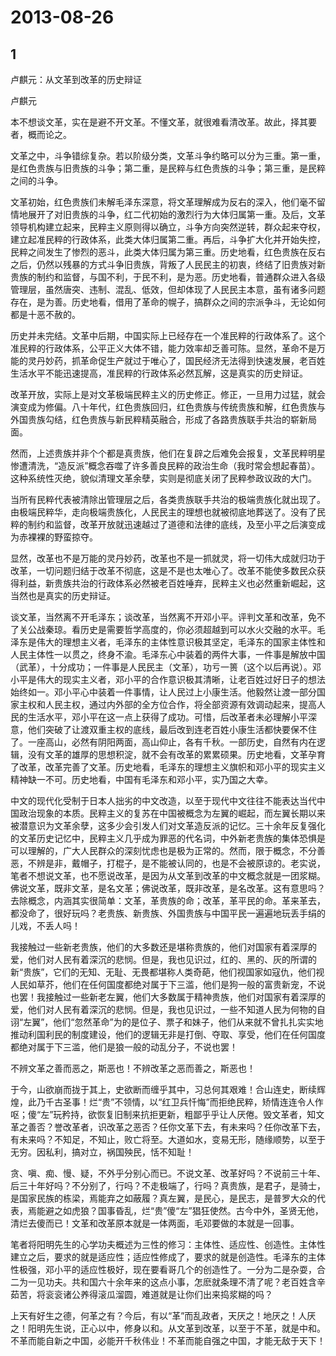 # 2013-08-26

## 1

卢麒元：从文革到改革的历史辩证 

卢麒元

本不想谈文革，实在是避不开文革。不懂文革，就很难看清改革。故此，择其要者，概而论之。

文革之中，斗争错综复杂。若以阶级分类，文革斗争约略可以分为三重。第一重，是红色贵族与旧贵族的斗争；第二重，是民粹与红色贵族的斗争；第三重，是民粹之间的斗争。

文革初始，红色贵族们未解毛泽东深意，将文革理解成为反右的深入，他们毫不留情地展开了对旧贵族的斗争，红二代初始的激烈行为大体归属第一重。及后，文革领导机构建立起来，民粹主义原则得以确立，斗争方向突然逆转，群众起来夺权，建立起准民粹的行政体系，此类大体归属第二重。再后，斗争扩大化并开始失控，民粹之间发生了惨烈的恶斗，此类大体归属为第三重。历史地看，红色贵族在反右之后，仍然以残暴的方式斗争旧贵族，背叛了人民民主的初衷，终结了旧贵族对新贵族的制约和监督，与国不利，于民不利，是为恶。历史地看，普通群众进入各级管理层，虽然唐突、违制、混乱、低效，但却体现了人民民主本意，虽有诸多问题存在，是为善。历史地看，借用了革命的幌子，搞群众之间的宗派争斗，无论如何都是十恶不赦的。

历史并未完结。文革中后期，中国实际上已经存在一个准民粹的行政体系了。这个准民粹的行政体系，公平正义大体不错，能力效率却乏善可陈。显然，革命不是万能的灵丹妙药，抓革命促生产就过于唯心了，国民经济无法得到快速发展，老百姓生活水平不能迅速提高，准民粹的行政体系必然瓦解，这是真实的历史辩证。

改革开放，实际上是对文革极端民粹主义的历史修正。修正，一旦用力过猛，就会演变成为修偏。八十年代，红色贵族回归，红色贵族与传统贵族和解，红色贵族与外国贵族勾结，红色贵族与新民粹精英融合，形成了各路贵族联手共治的崭新局面。

然而，上述贵族并非个个都是真贵族，他们在复辟之后难免会报复，文革民粹明星惨遭清洗，“造反派”概念吞噬了许多善良民粹的政治生命（我时常会想起春苗）。这种系统性灭绝，貌似清理文革余孽，实则是彻底关闭了民粹参政议政的大门。

当所有民粹代表被清除出管理层之后，各类贵族联手共治的极端贵族化就出现了。由极端民粹华，走向极端贵族化，人民民主的理想也就被彻底地葬送了。没有了民粹的制约和监督，改革开放就迅速越过了道德和法律的底线，及至小平之后演变成为赤裸裸的野蛮掠夺。

显然，改革也不是万能的灵丹妙药，改革也不是一抓就灵，将一切伟大成就归功于改革，一切问题归结于改革不彻底，这是不是也太唯心了。改革不能使多数民众获得利益，新贵族共治的行政体系必然被老百姓唾弃，民粹主义也必然重新崛起，这当然也是真实的历史辩证。

谈文革，当然离不开毛泽东；谈改革，当然离不开邓小平。评判文革和改革，免不了关公战秦琼。看历史是需要哲学高度的，你必须超越到可以水火交融的水平。毛泽东是伟大的理想主义者，毛泽东的主体性意识极其坚定，毛泽东的国家主体性和人民主体性一以贯之，终身不渝。毛泽东心中装着的两件大事，一件事是解放中国（武革），十分成功；一件事是人民民主（文革），功亏一篑（这个以后再说）。邓小平是伟大的现实主义者，邓小平的合作意识极其清晰，让老百姓过好日子的想法始终如一。邓小平心中装着一件事情，让人民过上小康生活。他毅然让渡一部分国家主权和人民主权，通过内外部的全方位合作，将全部资源有效调动起来，提高人民的生活水平，邓小平在这一点上获得了成功。可惜，后改革者未必理解小平深意，他们突破了让渡双重主权的底线，最后改到连老百姓小康生活都快要保不住了。一座高山，必然有阴阳两面，高山仰止，各有千秋。一部历史，自然有内在逻辑，没有文革的雄厚的思想积淀，就不会有改革的累累硕果。历史地看，文革孕育了改革，改革完善了文革。历史地看，毛泽东的理想主义旗帜和邓小平的现实主义精神缺一不可。历史地看，中国有毛泽东和邓小平，实乃国之大幸。

中文的现代化受制于日本人拙劣的中文改造，以至于现代中文往往不能表达当代中国政治现象的本质。民粹主义的复苏在中国被概念为左翼的崛起，而左翼长期以来被潜意识为文革余孽，这多少会引发人们对文革造反派的记忆。三十余年反复强化的文革历史记忆中，民粹主义几乎成为罪恶的代名词，中外新老贵族的集体恐惧是可以理解的，广大人民群众的深刻忧虑也是极为正常的。然而，限于概念，不分善恶，不辨是非，戴帽子，打棍子，是不能被认同的，也是不会被原谅的。老实说，笔者不想说文革，也不愿说改革，是因为从文革到改革的中文概念就是一团浆糊。佛说文革，既非文革，是名文革；佛说改革，既非改革，是名改革。这有意思吗？去除概念，内涵其实很简单：文革，革贵族的命；改革，革平民的命。革来革去，都没命了，很好玩吗？老贵族、新贵族、外国贵族与中国平民一遍遍地玩丢手绢的儿戏，不丢人吗！

我接触过一些新老贵族，他们的大多数还是堪称贵族的，他们对国家有着深厚的爱，他们对人民有着深沉的悲悯。但是，我也见识过，红的、黑的、灰的所谓的新“贵族”，它们的无知、无耻、无畏都堪称人类奇葩，他们视国家如寇仇，他们视人民如草芥，他们在任何国度都绝对属于下三滥，他们是狗一般的富贵新宠，不说也罢！我接触过一些新老左翼，他们大多数属于精神贵族，他们对国家有着深厚的爱，他们对人民有着深沉的悲悯。但是，我也见识过，一些不知道人民为何物的自诩“左翼”，他们“忽然革命”为的是位子、票子和妹子，他们从来就不曾扎扎实实地推动利国利民的制度建设，他们的逻辑无非是打倒、夺取、享受，他们在任何国度都绝对属于下三滥，他们是狼一般的动乱分子，不说也罢！

不辨文革之善而恶之，斯恶也！不辨改革之恶而善之，斯恶也！

于今，山欲崩而拢于其上，史欲断而缠乎其中，习总何其艰难！合山连史，断续辉煌，此乃千古圣事！烂“贵”不领情，以“红卫兵忏悔”而拒绝民粹，矫情连连令人作呕；傻“左”玩矜持，欲恢复旧制来抗拒更新，粗鄙乎乎让人厌倦。毁文革者，知文革之善否？誉改革者，识改革之恶否？任你文革下去，有未来吗？任你改革下去，有未来吗？不知足，不知止，败亡将至。大道如水，变易无形，随缘顺势，以至于无穷。因私利，搞对立，祸国殃民，恬不知耻！

贪、嗔、痴、慢、疑，不外乎分别心而已。不说文革、改革好吗？不说前三十年、后三十年好吗？不分别了，行吗？不走极端了，行吗？真贵族，是君子，是骑士，是国家民族的栋梁，焉能弃之如蔽履？真左翼，是民心，是民志，是普罗大众的代表，焉能避之如虎狼？国事昏乱，烂“贵”傻“左”猖狂使然。古今中外，圣贤无他，清烂去傻而已！文革和改革原本就是一体两面，毛邓要做的本就是一回事。

笔者将阳明先生的心学功夫概述为三性的修习：主体性、适应性、创造性。主体性建立之后，要求的就是适应性；适应性修成了，要求的就是创造性。毛泽东的主体性极强，邓小平的适应性极好，现在要看哥几个的创造性了。一分为二是杂耍，合二为一见功夫。共和国六十余年来的这点小事，怎麽就条理不清了呢？老百姓含辛茹苦，将衮衮诸公养得滚瓜溜圆，难道就是让你们出来捣浆糊的吗？

上天有好生之德，何革之有？今后，有以“革”而乱政者，天厌之！地厌之！人厌之！阳明先生说，正心以中，修身以和。从文革到改革，以至于不革，就是中和。不革而能自新之中国，必能开千秋伟业！不革而能自强之中国，才能无敌于天下！

